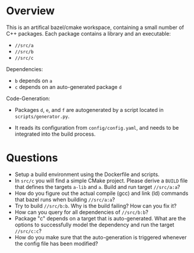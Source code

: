 # Overview
This is an artifical bazel/cmake workspace, containing a small number of C++ packages. Each package contains a library and an executable:

- `//src/a`
- `//src/b`
- `//src/c`

Dependencies:

- `b` depends on `a`
- `c` depends on an auto-generated package `d`

Code-Generation:

- Packages `d`, `e`, and `f` are autogenerated by a script located in `scripts/generator.py`.

- It reads its configuration from `config/config.yaml`, and needs to be integrated into the build process.


# Questions
- Setup a build environment using the Dockerfile and scripts.
- In `src/c` you will find a simple CMake project. Please derive a `BUILD` file that defines the targets `a-lib` and `a`. Build and run target `//src/a:a`?
- How do you figure out the actual compile (gcc) and link (ld) commands that bazel runs when building `//src/a:a`?
- Try to build `//src/b:b`. Why is the build failing? How can you fix it?
- How can you query for all dependencies of `//src/b:b`?
- Package "c" depends on a target that is auto-generated. What are the options to successfully model the dependency and run the target `//src/c:c`?
- How do you make sure that the auto-generation is triggered whenever the config file has been modified?
